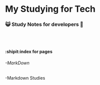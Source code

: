 # My Studying for Tech
### :smiley_cat: Study Notes for developers 📖
<br>
</br>

#### :shipit:index for pages


###### -MarkDown
  -Markdown Studies
